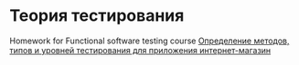 # Теория тестирования
Homework for Functional software testing course
[Определение методов, типов и уровней тестирования для приложения интернет-магазин](https://docs.google.com/spreadsheets/d/1OPN7JR_PgSE85KHpNydTMiBSSZMPaPvCGCTlj5iMCR4/edit?usp=sharing)
